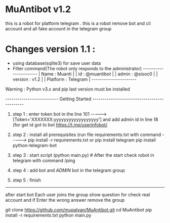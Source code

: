 # MuAntibot v1.2
this is a robot for platform telegram . 
this is a robot remove bot and cli account and all fake account in the telegram group

# Changes version 1.1 :
  - using database(sqlite3) for save user data
  - Filter command(The robot only responds to the administrator)
                            ----------------------
                           | Name : Muanti        |
                           | id : @muantibot      |
                           | admin : @sisoc0      |
                           | version : v1.2       |
                           | Platform : Telegram  |
                            ----------------------

Warning : Python v3.x and pip last version must be installed

-------------------------- Getting Started --------------------------------------------

1. step 1 : enter token bot in the line 101 -----> [Token='XXXXXXX:yyyyyyyyyyyyyyyyyy'] and add admin id in line 18 (for get id got to bot https://t.me/userinfobot/
2. step 2 : install all prerequisites (run file requirements.txt with command ----->
pip install -r requirements.txt
or 
pip install telegram
pip install python-telegram-bot

3. step 3 : start script (python main.py) # After the start check robot in telegram with command /ping 
4. step 4 : add bot and *ADMIN* bot in the telegram group

5. step 5 : finish
---------------------------------------------------------------------------------------
after start bot Each user joins the group show question for check real account
and if Enter the wrong answer remove the group


git clone https://github.com/mupalvan/MuAntibot.git
cd MuAntibot
pip install -r requirements.txt
python main.py

